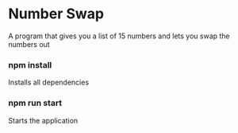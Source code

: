 # Number Swap

A program that gives you a list of 15 numbers and lets you swap the numbers out

### npm install

Installs all dependencies

### npm run start

Starts the application
